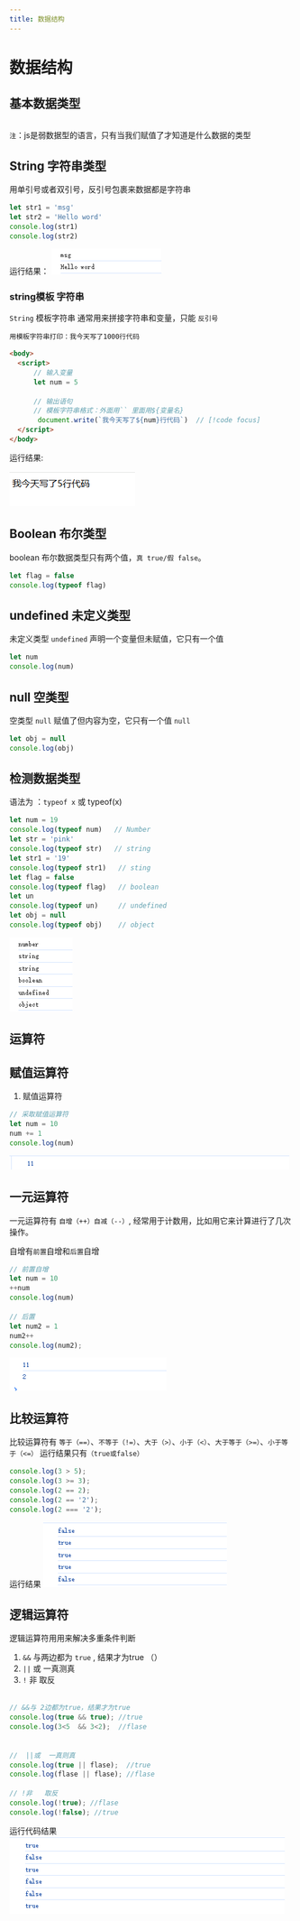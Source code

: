```yaml
---
title: 数据结构
---
```


# 数据结构

## 基本数据类型

<script setup>
import Table from './componets/Table.vue';
import ComparisonOperators from './componets/Comparison-operators.vue';
import Priority from './componets/Priority.vue'
</script>

<Table></Table>

`注`：js是弱数据型的语言，只有当我们赋值了才知道是什么数据的类型

## String 字符串类型

用单引号或者双引号，反引号包裹来数据都是字符串

```js
let str1 = 'msg'
let str2 = 'Hello word'
console.log(str1)
console.log(str2)
```

运行结果：
!['数据类型'](./assets/string.png)

### string模板 字符串

`String` 模板字符串 通常用来拼接字符串和变量，只能 `反引号`

`用模板字符串打印：我今天写了1000行代码`

```html
<body>
  <script>
      // 输入变量
      let num = 5
      
      // 输出语句
      // 模板字符串格式：外面用`` 里面用${变量名}
       document.write(`我今天写了${num}行代码`)  // [!code focus]
  </script>
</body>
```
运行结果:

!['数据类型'](./assets/string1.png)

## Boolean 布尔类型

boolean 布尔数据类型只有两个值，`真 true/假 false`。

```js
let flag = false
console.log(typeof flag)
```

## undefined 未定义类型

未定义类型 `undefined` 声明一个变量但未赋值，它只有一个值

```js
let num 
console.log(num)
```

## null 空类型

空类型 `null` 赋值了但内容为空，它只有一个值 `null`

```js
let obj = null
console.log(obj)
```

## 检测数据类型
语法为 ：`typeof x` 或 typeof(x)

```js
let num = 19
console.log(typeof num)   // Number
let str = 'pink'
console.log(typeof str)   // string
let str1 = '19'
console.log(typeof str1)   // sting
let flag = false
console.log(typeof flag)   // boolean
let un
console.log(typeof un)     // undefined
let obj = null
console.log(typeof obj)    // object

```
!['检测数据'](./assets/typeofo.png)


## 运算符 

## 赋值运算符

1. 赋值运算符
```js
// 采取赋值运算符
let num = 10
num += 1
console.log(num)
```

!['运算符'](./assets/num.png)

## 一元运算符
一元运算符有 `自增（++）自减（--）`, 经常用于计数用，比如用它来计算进行了几次操作。

 自增有`前置`自增和`后置`自增

```js
// 前置自增
let num = 10
++num
console.log(num)

// 后置
let num2 = 1
num2++
console.log(num2);
```
!['一元运算符'](./assets/dollar.png)

## 比较运算符
比较运算符有 `等于（==）`、`不等于（!=）`、`大于（>）`、`小于（<）`、`大于等于（>=）`、`小于等于（<=）` 
运行结果只有`（true或false）`

<ComparisonOperators></ComparisonOperators>

```js
console.log(3 > 5);
console.log(3 >= 3);
console.log(2 == 2);
console.log(2 == '2');
console.log(2 === '2');
```
运行结果
!['比较运算符'](./assets/compare.png)

## 逻辑运算符
逻辑运算符用用来解决多重条件判断
1. `&&` 与两边都为 `true` , 结果才为true （）
2. `||` 或 一真测真
3. `!` 非 取反

```js

// &&与 2边都为true，结果才为true
console.log(true && true); //true
console.log(3<5  && 3<2);  //flase
 
 
//  ||或  一真则真
console.log(true || flase);  //true
console.log(flase || flase); //flase

// !非   取反
console.log(!true); //flase
console.log(!false); //true
```

运行代码结果
!['逻辑运算符'](./assets/logico.png)

<Priority></Priority>
